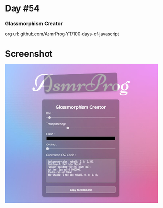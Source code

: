 # Day #54

### Glassmorphism Creator
org url: github.com/AsmrProg-YT/100-days-of-javascript

# Screenshot
![sc](./screenshot.jpg)
